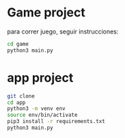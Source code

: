 # Game project 

para correr juego, seguir instrucciones: 
```sh
cd game
python3 main.py
```

# app project

```sh
git clone
cd app
python3 -m venv env
source env/bin/activate
pip3 install -r requirements.txt
python3 main.py
```